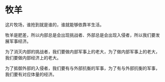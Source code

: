 # 牧羊

这片牧场，谁抢到就是谁的，谁就能够依靠羊生活。

牧羊是肥差，所以内部总是会出现挑战者、外部总是会出现入侵者，所以我们要发展军事经济。

为了消灭内部的挑战者，我们要做内部军事上的老大，为了做内部军事上的老大，我们要做内部经济上的老大。

为了抵御外部的入侵者，我们要有与外部抗衡的军事，为了有与外部抗衡的军事，我们要有对应体量的经济。
